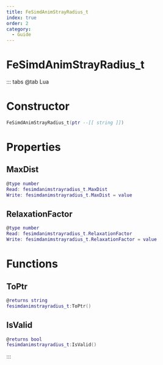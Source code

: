 ```yaml
---
title: FeSimdAnimStrayRadius_t
index: true
order: 2
category:
  - Guide
---
```


# FeSimdAnimStrayRadius_t

::: tabs
@tab Lua
# Constructor
```lua
FeSimdAnimStrayRadius_t(ptr --[[ string ]])
```
# Properties
## MaxDist 
```lua
@type number
Read: fesimdanimstrayradius_t.MaxDist
Write: fesimdanimstrayradius_t.MaxDist = value
```
## RelaxationFactor 
```lua
@type number
Read: fesimdanimstrayradius_t.RelaxationFactor
Write: fesimdanimstrayradius_t.RelaxationFactor = value
```
# Functions
## ToPtr
```lua
@returns string
fesimdanimstrayradius_t:ToPtr()
```
## IsValid
```lua
@returns bool
fesimdanimstrayradius_t:IsValid()
```

:::